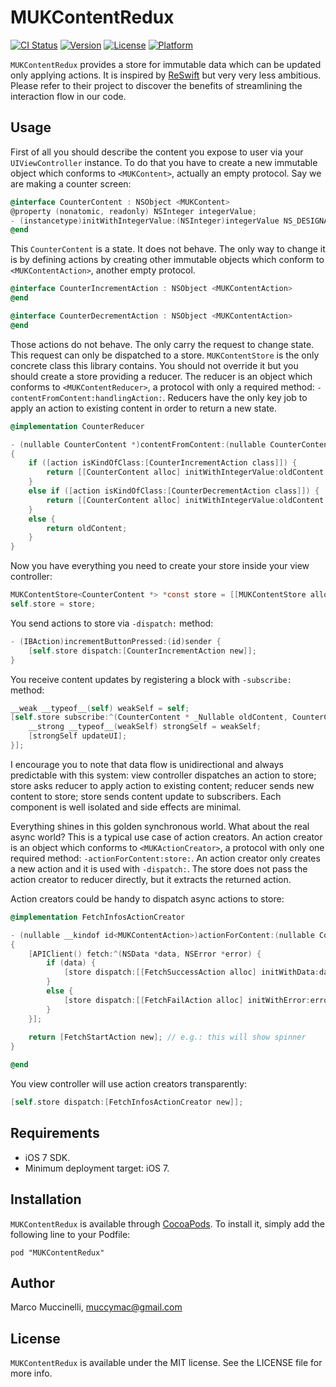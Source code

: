 # MUKContentRedux

[![CI Status](http://img.shields.io/travis/muccy/MUKContentRedux.svg?style=flat)](https://travis-ci.org/muccy/MUKContentRedux)
[![Version](https://img.shields.io/cocoapods/v/MUKContentRedux.svg?style=flat)](http://cocoadocs.org/docsets/MUKContentRedux)
[![License](https://img.shields.io/cocoapods/l/MUKContentRedux.svg?style=flat)](http://cocoadocs.org/docsets/MUKContentRedux)
[![Platform](https://img.shields.io/cocoapods/p/MUKContentRedux.svg?style=flat)](http://cocoadocs.org/docsets/MUKContentRedux)

`MUKContentRedux` provides a store for immutable data which can be updated only applying actions. It is inspired by [ReSwift](https://github.com/ReSwift/ReSwift) but very very less ambitious. Please refer to their project to discover the benefits of streamlining the interaction flow in our code.

## Usage

First of all you should describe the content you expose to user via your `UIViewController` instance. To do that you have to create a new immutable object which conforms to `<MUKContent>`, actually an empty protocol.
Say we are making a counter screen:

```objective-c
@interface CounterContent : NSObject <MUKContent>
@property (nonatomic, readonly) NSInteger integerValue;
- (instancetype)initWithIntegerValue:(NSInteger)integerValue NS_DESIGNATED_INITIALIZER;
@end
```

This `CounterContent` is a state. It does not behave. The only way to change it is by defining actions by creating other immutable objects which conform to `<MUKContentAction>`, another empty protocol.
    
```objective-c
@interface CounterIncrementAction : NSObject <MUKContentAction>
@end

@interface CounterDecrementAction : NSObject <MUKContentAction>
@end
```

Those actions do not behave. The only carry the request to change state. This request can only be dispatched to a store. `MUKContentStore` is the only concrete class this library contains. You should not override it but you should create a store providing a reducer. The reducer is an object which conforms to `<MUKContentReducer>`, a protocol with only a required method: `-contentFromContent:handlingAction:`. Reducers have the only key job to apply an action to existing content in order to return a new state.
    
```objective-c
@implementation CounterReducer

- (nullable CounterContent *)contentFromContent:(nullable CounterContent *)oldContent handlingAction:(id<MUKContentAction>)action
{
    if ([action isKindOfClass:[CounterIncrementAction class]]) {
        return [[CounterContent alloc] initWithIntegerValue:oldContent.integerValue + 1];
    }
    else if ([action isKindOfClass:[CounterDecrementAction class]]) {
        return [[CounterContent alloc] initWithIntegerValue:oldContent.integerValue - 1];
    }
    else {
        return oldContent;
    }
}
```

Now you have everything you need to create your store inside your view controller:

```objective-c
MUKContentStore<CounterContent *> *const store = [[MUKContentStore alloc] initWithReducer:[CounterReducer new]];
self.store = store;
```

You send actions to store via `-dispatch:` method:

```objective-c
- (IBAction)incrementButtonPressed:(id)sender {
    [self.store dispatch:[CounterIncrementAction new]];
}
```

You receive content updates by registering a block with `-subscribe:` method:

```objective-c
__weak __typeof__(self) weakSelf = self;
[self.store subscribe:^(CounterContent * _Nullable oldContent, CounterContent * _Nullable newContent) {
    __strong __typeof__(weakSelf) strongSelf = weakSelf;
    [strongSelf updateUI];
}];
```

I encourage you to note that data flow is unidirectional and always predictable with this system: view controller dispatches an action to store; store asks reducer to apply action to existing content; reducer sends new content to store; store sends content update to subscribers. Each component is well isolated and side effects are minimal.

Everything shines in this golden synchronous world. What about the real async world? This is a typical use case of action creators. An action creator is an object which conforms to `<MUKActionCreator>`, a protocol with only one required method: `-actionForContent:store:`. An action creator only creates a new action and it is used with `-dispatch:`. The store does not pass the action creator to reducer directly, but it extracts the returned action.
    
Action creators could be handy to dispatch async actions to store:

```objective-c
@implementation FetchInfosActionCreator

- (nullable __kindof id<MUKContentAction>)actionForContent:(nullable Content *)content store:(MUKContentStore *)store
{
    [APIClient() fetch:^(NSData *data, NSError *error) {
        if (data) {
            [store dispatch:[[FetchSuccessAction alloc] initWithData:data]];
        }
        else {
            [store dispatch:[[FetchFailAction alloc] initWithError:error]];
        }
    }];
    
    return [FetchStartAction new]; // e.g.: this will show spinner
}

@end
```

You view controller will use action creators transparently:

```objective-c
[self.store dispatch:[FetchInfosActionCreator new]];
```

## Requirements

* iOS 7 SDK.
* Minimum deployment target: iOS 7.

## Installation

`MUKContentRedux` is available through [CocoaPods](http://cocoapods.org). To install
it, simply add the following line to your Podfile:

    pod "MUKContentRedux"
	
## Author

Marco Muccinelli, muccymac@gmail.com

## License

`MUKContentRedux` is available under the MIT license. See the LICENSE file for more info.
